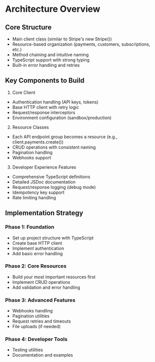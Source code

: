 # Architecture Overview

## Core Structure

- Main client class (similar to Stripe's new Stripe())
- Resource-based organization (payments, customers, subscriptions, etc.)
- Method chaining and intuitive naming
- TypeScript support with strong typing
- Built-in error handling and retries

## Key Components to Build

1. Core Client

- Authentication handling (API keys, tokens)
- Base HTTP client with retry logic
- Request/response interceptors
- Environment configuration (sandbox/production)

2. Resource Classes

- Each API endpoint group becomes a resource (e.g., client.payments.create())
- CRUD operations with consistent naming
- Pagination handling
- Webhooks support

3. Developer Experience Features

- Comprehensive TypeScript definitions
- Detailed JSDoc documentation
- Request/response logging (debug mode)
- Idempotency key support
- Rate limiting handling

## Implementation Strategy

### Phase 1: Foundation

- Set up project structure with TypeScript
- Create base HTTP client
- Implement authentication
- Add basic error handling

### Phase 2: Core Resources

- Build your most important resources first
- Implement CRUD operations
- Add validation and error handling

### Phase 3: Advanced Features

- Webhooks handling
- Pagination utilities
- Request retries and timeouts
- File uploads (if needed)

### Phase 4: Developer Tools

- Testing utilities
- Documentation and examples